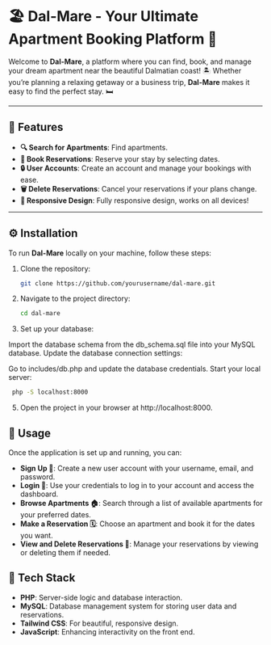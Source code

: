# 🏖️ **Dal-Mare** - Your Ultimate Apartment Booking Platform 🌊

Welcome to **Dal-Mare**, a platform where you can find, book, and manage your dream apartment near the beautiful Dalmatian coast! 🏝️ Whether you’re planning a relaxing getaway or a business trip, **Dal-Mare** makes it easy to find the perfect stay. 🛏️

---

## 📑 **Features**

- **🔍 Search for Apartments**: Find apartments.
- **📅 Book Reservations**: Reserve your stay by selecting dates.
- **🔒 User Accounts**: Create an account and manage your bookings with ease.
- **🗑️ Delete Reservations**: Cancel your reservations if your plans change.
- **📱 Responsive Design**: Fully responsive design, works on all devices!

---

## ⚙️ **Installation**

To run **Dal-Mare** locally on your machine, follow these steps:

1. Clone the repository:

   ```bash
   git clone https://github.com/yourusername/dal-mare.git

2. Navigate to the project directory:

    ```bash
    cd dal-mare

3. Set up your database:

Import the database schema from the db_schema.sql file into your MySQL database.
Update the database connection settings:

Go to includes/db.php and update the database credentials.
Start your local server:

   ```bash
    php -S localhost:8000
```

5. Open the project in your browser at http://localhost:8000.

## 🚀 **Usage**
Once the application is set up and running, you can:

- **Sign Up 📝**: Create a new user account with your username, email, and password.
- **Login 🔑**: Use your credentials to log in to your account and access the dashboard.
- **Browse Apartments 🏠**: Search through a list of available apartments for your preferred dates.
- **Make a Reservation 🗓️**: Choose an apartment and book it for the dates you want.
- **View and Delete Reservations 🔄**: Manage your reservations by viewing or deleting them if needed.

## 🌟 Tech Stack
- **PHP**: Server-side logic and database interaction.
- **MySQL**: Database management system for storing user data and reservations.
- **Tailwind CSS**: For beautiful, responsive design.
- **JavaScript**: Enhancing interactivity on the front end.
